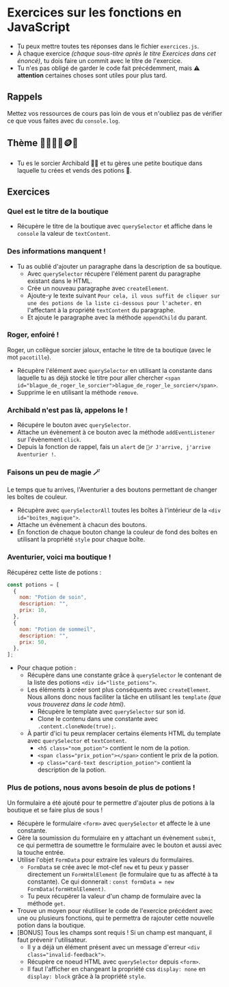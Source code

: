 # Exercices sur les fonctions en JavaScript

- Tu peux mettre toutes tes réponses dans le fichier `exercices.js`.
- À chaque exercice _(chaque sous-titre après le titre Exercices dans cet énoncé)_, tu dois faire un commit avec le titre de l'exercice.
- Tu n'es pas obligé de garder le code fait précédemment, mais ⚠️ **attention** certaines choses sont utiles pour plus tard.

## Rappels

Mettez vos ressources de cours pas loin de vous et n'oubliez pas de vérifier ce que vous faites avec du `console.log`.

## Thème 🔮🧙‍♂️🧪🪙🍄

- Tu es le sorcier Archibald 🧙‍♂️ et tu gères une petite boutique dans laquelle tu crées et vends des potions 🧪.

## Exercices

### Quel est le titre de la boutique

- Récupère le titre de la boutique avec `querySelector` et affiche dans le `console` la valeur de `textContent`.

### Des informations manquent !

- Tu as oublié d'ajouter un paragraphe dans la description de sa boutique.
  - Avec `querySelector` récupère l'élément parent du paragraphe existant dans le HTML.
  - Crée un nouveau paragraphe avec `createElement`.
  - Ajoute-y le texte suivant `Pour cela, il vous suffit de cliquer sur une des potions de la liste ci-dessous pour l'acheter.` en l'affectant à la propriété `textContent` du paragraphe.
  - Et ajoute le paragraphe avec la méthode `appendChild` du parant.

### Roger, enfoiré !

Roger, un collègue sorcier jaloux, entache le titre de ta boutique (avec le mot `pacotille`).

- Récupère l'élément avec `querySelector` en utilisant la constante dans laquelle tu as déjà stocké le titre pour aller chercher `<span id="blague_de_roger_le_sorcier">blague_de_roger_le_sorcier</span>`.
- Supprime le en utilisant la méthode `remove`.

### Archibald n'est pas là, appelons le !

- Récupére le bouton avec `querySelector`.
- Attache un évènement à ce bouton avec la méthode `addEventListener` sur l'évènement `click`.
- Depuis la fonction de rappel, fais un `alert` de `🧙‍♂️ J'arrive, j'arrive Aventurier !`.

### Faisons un peu de magie 🪄

Le temps que tu arrives, l'Aventurier a des boutons permettant de changer les boîtes de couleur.

- Récupère avec `querySelectorAll` toutes les boîtes à l'intérieur de la `<div id="boites_magique">`.
- Attache un évènement à chacun des boutons.
- En fonction de chaque bouton change la couleur de fond des boîtes en utilisant la propriété `style` pour chaque boîte.

### Aventurier, voici ma boutique !

Récupérez cette liste de potions :

```js
const potions = [
  {
    nom: "Potion de soin",
    description: "",
    prix: 10,
  },
  {
    nom: "Potion de sommeil",
    description: "",
    prix: 50,
  },
];
```

- Pour chaque potion :
  - Récupère dans une constante grâce à `querySelector` le contenant de la liste des potions `<div id="liste_potions">`.
  - Les éléments à créer sont plus conséquents avec `createElement`. Nous allons donc nous faciliter la tâche en utilisant les `template` _(que vous trouverez dans le code html)_.
    - Récupère le template avec `querySelector` sur son id.
    - Clone le contenu dans une constante avec `.content.cloneNode(true);`.
  - À partir d'ici tu peux remplacer certains élements HTML du template avec `querySelector` et `textContent`.
    - `<h5 class="nom_potion">` contient le nom de la potion.
    - `<span class="prix_potion"></span>` contient le prix de la potion.
    - `<p class="card-text description_potion">` contient la description de la potion.

### Plus de potions, nous avons besoin de plus de potions !

Un formulaire a été ajouté pour te permettre d'ajouter plus de potions à la boutique et se faire plus de sous !

- Récupère le formulaire `<form>` avec `querySelector` et affecte le à une constante.
- Gère la soumission du formulaire en y attachant un évènement `submit`, ce qui permettra de soumettre le formulaire avec le bouton et aussi avec la touche entrée.
- Utilise l'objet `FormData` pour extraire les valeurs du formulaires.
  - `FormData` se crée avec le mot-clef `new` et tu peux y passer directement un `FormHtmlElement` (le formulaire que tu as affecté à ta constante). Ce qui donnerait : `const formData = new FormData(formHtmlElement)`.
  - Tu peux récupérer la valeur d'un champ de formulaire avec la méthode `get`.
- Trouve un moyen pour réutiliser le code de l'exercice précédent avec une ou plusieurs fonctions, qui te permettra de rajouter cette nouvelle potion dans la boutique.
- [BONUS] Tous les champs sont requis ! Si un champ est manquant, il faut prévenir l'utilisateur.
  - Il y a déjà un élément présent avec un message d'erreur `<div class="invalid-feedback">`.
  - Récupère ce noeud HTML avec `querySelector` depuis `<form>`.
  - Il faut l'afficher en changeant la propriété css `display: none` en `display: block` grâce à la propriété `style`.
